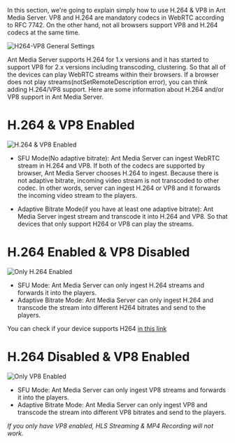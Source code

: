 In this section, we're going to explain simply how to use H.264 & VP8 in Ant Media Server. VP8 and H.264 are mandatory codecs in WebRTC according to RFC 7742. On the other hand, not all browsers support VP8 and H.264 codecs at the same time. 

![H264-VP8 General Settings](https://antmedia.io/wp-content/uploads/2020/05/H264-VP8-general.png)

Ant Media Server supports H.264 for 1.x versions and it has started to support VP8 for 2.x versions including transcoding, clustering. So that all of the devices can play WebRTC streams within their browsers.
If a browser does not play streams(notSetRemoteDescription error), you can think adding H.264/VP8 support. Here are some information about H.264 and/or VP8 support in Ant Media Server. 

# H.264 & VP8 Enabled

![H.264 & VP8 Enabled](https://antmedia.io/wp-content/uploads/2020/05/H264VP8.png)
* SFU Mode(No adaptive bitrate): Ant Media Server can ingest WebRTC stream in H.264 and VP8. If both of the codecs are supported by browser, Ant Media Server chooses H.264 to ingest. Because there is not adaptive bitrate, incoming video stream is not transcoded to other codec. In other words, server can ingest H.264 or VP8 and it forwards the incoming video stream to the players. 

* Adaptive Bitrate Mode(if you have at least one adaptive bitrate): Ant Media Server ingest stream and transcode it into H.264 and VP8. So that devices that only support H264 or VP8 can play the streams.

# H.264 Enabled & VP8 Disabled

![Only H.264 Enabled](https://antmedia.io/wp-content/uploads/2020/05/Only-H.264-Enabled.png)

* SFU Mode: Ant Media Server can only ingest H.264 streams and forwards it into the players.
* Adaptive Bitrate Mode: Ant Media Server can only ingest H.264 and transcode the stream into different H264 bitrates and send to the players.

You can check if your device supports H264 [in this link](https://mozilla.github.io/webrtc-landing/pc_test_no_h264.html)

# H.264 Disabled & VP8 Enabled

![Only VP8 Enabled](https://antmedia.io/wp-content/uploads/2020/05/Only-VP8-Enabled.png)

* SFU Mode: Ant Media Server can only ingest VP8 streams and forwards it into the players.
* Adaptive Bitrate Mode: Ant Media Server can only ingest VP8 and transcode the stream into different VP8 bitrates and send to the players.

_If you only have VP8 enabled, HLS Streaming & MP4 Recording will not work._
